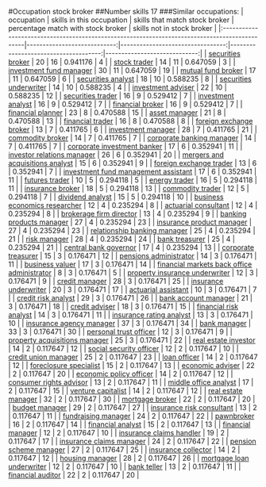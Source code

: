 #Occupation stock broker
##Number skills 17
###Similar occupations:
| occupation                                                                                    |   skills in this occupation |   skills that match stock broker |   percentage match with stock broker |   skills not in stock broker |
|:----------------------------------------------------------------------------------------------|----------------------------:|---------------------------------:|-------------------------------------:|-----------------------------:|
| [securities broker](securities_broker.md)                                                     |                          20 |                               16 |                             0.941176 |                            4 |
| [stock trader](stock_trader.md)                                                               |                          14 |                               11 |                             0.647059 |                            3 |
| [investment fund manager](investment_fund_manager.md)                                         |                          30 |                               11 |                             0.647059 |                           19 |
| [mutual fund broker](mutual_fund_broker.md)                                                   |                          17 |                               11 |                             0.647059 |                            6 |
| [securities analyst](securities_analyst.md)                                                   |                          18 |                               10 |                             0.588235 |                            8 |
| [securities underwriter](securities_underwriter.md)                                           |                          14 |                               10 |                             0.588235 |                            4 |
| [investment adviser](investment_adviser.md)                                                   |                          22 |                               10 |                             0.588235 |                           12 |
| [securities trader](securities_trader.md)                                                     |                          16 |                                9 |                             0.529412 |                            7 |
| [investment analyst](investment_analyst.md)                                                   |                          16 |                                9 |                             0.529412 |                            7 |
| [financial broker](financial_broker.md)                                                       |                          16 |                                9 |                             0.529412 |                            7 |
| [financial planner](financial_planner.md)                                                     |                          23 |                                8 |                             0.470588 |                           15 |
| [asset manager](asset_manager.md)                                                             |                          21 |                                8 |                             0.470588 |                           13 |
| [financial trader](financial_trader.md)                                                       |                          16 |                                8 |                             0.470588 |                            8 |
| [foreign exchange broker](foreign_exchange_broker.md)                                         |                          13 |                                7 |                             0.411765 |                            6 |
| [investment manager](investment_manager.md)                                                   |                          28 |                                7 |                             0.411765 |                           21 |
| [commodity broker](commodity_broker.md)                                                       |                          14 |                                7 |                             0.411765 |                            7 |
| [corporate banking manager](corporate_banking_manager.md)                                     |                          14 |                                7 |                             0.411765 |                            7 |
| [corporate investment banker](corporate_investment_banker.md)                                 |                          17 |                                6 |                             0.352941 |                           11 |
| [investor relations manager](investor_relations_manager.md)                                   |                          26 |                                6 |                             0.352941 |                           20 |
| [mergers and acquisitions analyst](mergers_and_acquisitions_analyst.md)                       |                          15 |                                6 |                             0.352941 |                            9 |
| [foreign exchange trader](foreign_exchange_trader.md)                                         |                          13 |                                6 |                             0.352941 |                            7 |
| [investment fund management assistant](investment_fund_management_assistant.md)               |                          17 |                                6 |                             0.352941 |                           11 |
| [futures trader](futures_trader.md)                                                           |                          10 |                                5 |                             0.294118 |                            5 |
| [energy trader](energy_trader.md)                                                             |                          16 |                                5 |                             0.294118 |                           11 |
| [insurance broker](insurance_broker.md)                                                       |                          18 |                                5 |                             0.294118 |                           13 |
| [commodity trader](commodity_trader.md)                                                       |                          12 |                                5 |                             0.294118 |                            7 |
| [dividend analyst](dividend_analyst.md)                                                       |                          15 |                                5 |                             0.294118 |                           10 |
| [business economics researcher](business_economics_researcher.md)                             |                          12 |                                4 |                             0.235294 |                            8 |
| [actuarial consultant](actuarial_consultant.md)                                               |                          12 |                                4 |                             0.235294 |                            8 |
| [brokerage firm director](brokerage_firm_director.md)                                         |                          13 |                                4 |                             0.235294 |                            9 |
| [banking products manager](banking_products_manager.md)                                       |                          27 |                                4 |                             0.235294 |                           23 |
| [insurance product manager](insurance_product_manager.md)                                     |                          27 |                                4 |                             0.235294 |                           23 |
| [relationship banking manager](relationship_banking_manager.md)                               |                          25 |                                4 |                             0.235294 |                           21 |
| [risk manager](risk_manager.md)                                                               |                          28 |                                4 |                             0.235294 |                           24 |
| [bank treasurer](bank_treasurer.md)                                                           |                          25 |                                4 |                             0.235294 |                           21 |
| [central bank governor](central_bank_governor.md)                                             |                          17 |                                4 |                             0.235294 |                           13 |
| [corporate treasurer](corporate_treasurer.md)                                                 |                          15 |                                3 |                             0.176471 |                           12 |
| [pensions administrator](pensions_administrator.md)                                           |                          14 |                                3 |                             0.176471 |                           11 |
| [business valuer](business_valuer.md)                                                         |                          17 |                                3 |                             0.176471 |                           14 |
| [financial markets back office administrator](financial_markets_back_office_administrator.md) |                           8 |                                3 |                             0.176471 |                            5 |
| [property insurance underwriter](property_insurance_underwriter.md)                           |                          12 |                                3 |                             0.176471 |                            9 |
| [credit manager](credit_manager.md)                                                           |                          28 |                                3 |                             0.176471 |                           25 |
| [insurance underwriter](insurance_underwriter.md)                                             |                          20 |                                3 |                             0.176471 |                           17 |
| [actuarial assistant](actuarial_assistant.md)                                                 |                          10 |                                3 |                             0.176471 |                            7 |
| [credit risk analyst](credit_risk_analyst.md)                                                 |                          29 |                                3 |                             0.176471 |                           26 |
| [bank account manager](bank_account_manager.md)                                               |                          21 |                                3 |                             0.176471 |                           18 |
| [credit adviser](credit_adviser.md)                                                           |                          18 |                                3 |                             0.176471 |                           15 |
| [financial risk analyst](financial_risk_analyst.md)                                           |                          14 |                                3 |                             0.176471 |                           11 |
| [insurance rating analyst](insurance_rating_analyst.md)                                       |                          13 |                                3 |                             0.176471 |                           10 |
| [insurance agency manager](insurance_agency_manager.md)                                       |                          37 |                                3 |                             0.176471 |                           34 |
| [bank manager](bank_manager.md)                                                               |                          33 |                                3 |                             0.176471 |                           30 |
| [personal trust officer](personal_trust_officer.md)                                           |                          12 |                                3 |                             0.176471 |                            9 |
| [property acquisitions manager](property_acquisitions_manager.md)                             |                          25 |                                3 |                             0.176471 |                           22 |
| [real estate investor](real_estate_investor.md)                                               |                          14 |                                2 |                             0.117647 |                           12 |
| [social security officer](social_security_officer.md)                                         |                          12 |                                2 |                             0.117647 |                           10 |
| [credit union manager](credit_union_manager.md)                                               |                          25 |                                2 |                             0.117647 |                           23 |
| [loan officer](loan_officer.md)                                                               |                          14 |                                2 |                             0.117647 |                           12 |
| [foreclosure specialist](foreclosure_specialist.md)                                           |                          15 |                                2 |                             0.117647 |                           13 |
| [economic adviser](economic_adviser.md)                                                       |                          22 |                                2 |                             0.117647 |                           20 |
| [economic policy officer](economic_policy_officer.md)                                         |                          14 |                                2 |                             0.117647 |                           12 |
| [consumer rights advisor](consumer_rights_advisor.md)                                         |                          13 |                                2 |                             0.117647 |                           11 |
| [middle office analyst](middle_office_analyst.md)                                             |                          17 |                                2 |                             0.117647 |                           15 |
| [venture capitalist](venture_capitalist.md)                                                   |                          14 |                                2 |                             0.117647 |                           12 |
| [real estate manager](real_estate_manager.md)                                                 |                          32 |                                2 |                             0.117647 |                           30 |
| [mortgage broker](mortgage_broker.md)                                                         |                          22 |                                2 |                             0.117647 |                           20 |
| [budget manager](budget_manager.md)                                                           |                          29 |                                2 |                             0.117647 |                           27 |
| [insurance risk consultant](insurance_risk_consultant.md)                                     |                          13 |                                2 |                             0.117647 |                           11 |
| [fundraising manager](fundraising_manager.md)                                                 |                          24 |                                2 |                             0.117647 |                           22 |
| [pawnbroker](pawnbroker.md)                                                                   |                          16 |                                2 |                             0.117647 |                           14 |
| [financial analyst](financial_analyst.md)                                                     |                          15 |                                2 |                             0.117647 |                           13 |
| [financial manager](financial_manager.md)                                                     |                          12 |                                2 |                             0.117647 |                           10 |
| [insurance claims handler](insurance_claims_handler.md)                                       |                          19 |                                2 |                             0.117647 |                           17 |
| [insurance claims manager](insurance_claims_manager.md)                                       |                          24 |                                2 |                             0.117647 |                           22 |
| [pension scheme manager](pension_scheme_manager.md)                                           |                          27 |                                2 |                             0.117647 |                           25 |
| [insurance collector](insurance_collector.md)                                                 |                          14 |                                2 |                             0.117647 |                           12 |
| [housing manager](housing_manager.md)                                                         |                          28 |                                2 |                             0.117647 |                           26 |
| [mortgage loan underwriter](mortgage_loan_underwriter.md)                                     |                          12 |                                2 |                             0.117647 |                           10 |
| [bank teller](bank_teller.md)                                                                 |                          13 |                                2 |                             0.117647 |                           11 |
| [financial auditor](financial_auditor.md)                                                     |                          22 |                                2 |                             0.117647 |                           20 |
